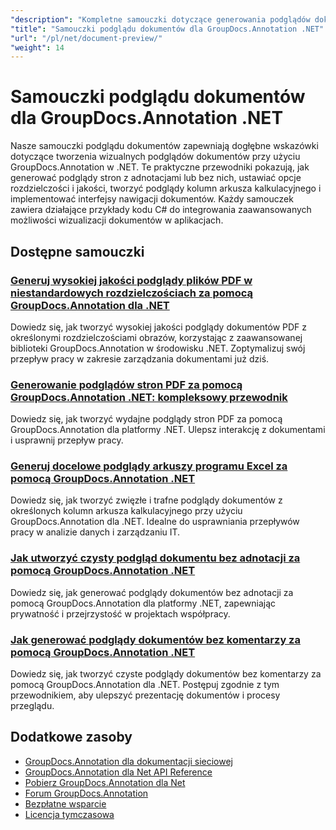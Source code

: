 ```yaml
---
"description": "Kompletne samouczki dotyczące generowania podglądów dokumentów, miniatur i reprezentacji wizualnych za pomocą GroupDocs.Annotation dla platformy .NET."
"title": "Samouczki podglądu dokumentów dla GroupDocs.Annotation .NET"
"url": "/pl/net/document-preview/"
"weight": 14
---
```


# Samouczki podglądu dokumentów dla GroupDocs.Annotation .NET

Nasze samouczki podglądu dokumentów zapewniają dogłębne wskazówki dotyczące tworzenia wizualnych podglądów dokumentów przy użyciu GroupDocs.Annotation w .NET. Te praktyczne przewodniki pokazują, jak generować podglądy stron z adnotacjami lub bez nich, ustawiać opcje rozdzielczości i jakości, tworzyć podglądy kolumn arkusza kalkulacyjnego i implementować interfejsy nawigacji dokumentów. Każdy samouczek zawiera działające przykłady kodu C# do integrowania zaawansowanych możliwości wizualizacji dokumentów w aplikacjach.

## Dostępne samouczki

### [Generuj wysokiej jakości podglądy plików PDF w niestandardowych rozdzielczościach za pomocą GroupDocs.Annotation dla .NET](./generate-pdf-previews-custom-resolutions-groupdocs/)
Dowiedz się, jak tworzyć wysokiej jakości podglądy dokumentów PDF z określonymi rozdzielczościami obrazów, korzystając z zaawansowanej biblioteki GroupDocs.Annotation w środowisku .NET. Zoptymalizuj swój przepływ pracy w zakresie zarządzania dokumentami już dziś.

### [Generowanie podglądów stron PDF za pomocą GroupDocs.Annotation .NET: kompleksowy przewodnik](./generate-pdf-page-previews-groupdocs-annotation-net/)
Dowiedz się, jak tworzyć wydajne podglądy stron PDF za pomocą GroupDocs.Annotation dla platformy .NET. Ulepsz interakcję z dokumentami i usprawnij przepływ pracy.

### [Generuj docelowe podglądy arkuszy programu Excel za pomocą GroupDocs.Annotation .NET](./groupdocs-annotation-net-create-previews-worksheet-columns/)
Dowiedz się, jak tworzyć zwięzłe i trafne podglądy dokumentów z określonych kolumn arkusza kalkulacyjnego przy użyciu GroupDocs.Annotation dla .NET. Idealne do usprawniania przepływów pracy w analizie danych i zarządzaniu IT.

### [Jak utworzyć czysty podgląd dokumentu bez adnotacji za pomocą GroupDocs.Annotation .NET](./create-document-preview-without-annotations-groupdocs-dotnet/)
Dowiedz się, jak generować podglądy dokumentów bez adnotacji za pomocą GroupDocs.Annotation dla platformy .NET, zapewniając prywatność i przejrzystość w projektach współpracy.

### [Jak generować podglądy dokumentów bez komentarzy za pomocą GroupDocs.Annotation .NET](./groupdocs-annotation-net-document-preview-no-comments/)
Dowiedz się, jak tworzyć czyste podglądy dokumentów bez komentarzy za pomocą GroupDocs.Annotation dla .NET. Postępuj zgodnie z tym przewodnikiem, aby ulepszyć prezentację dokumentów i procesy przeglądu.

## Dodatkowe zasoby

- [GroupDocs.Annotation dla dokumentacji sieciowej](https://docs.groupdocs.com/annotation/net/)
- [GroupDocs.Annotation dla Net API Reference](https://reference.groupdocs.com/annotation/net/)
- [Pobierz GroupDocs.Annotation dla Net](https://releases.groupdocs.com/annotation/net/)
- [Forum GroupDocs.Annotation](https://forum.groupdocs.com/c/annotation)
- [Bezpłatne wsparcie](https://forum.groupdocs.com/)
- [Licencja tymczasowa](https://purchase.groupdocs.com/temporary-license/)